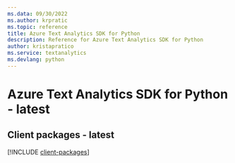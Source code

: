 ```yaml
---
ms.data: 09/30/2022
ms.author: krpratic
ms.topic: reference
title: Azure Text Analytics SDK for Python
description: Reference for Azure Text Analytics SDK for Python
author: kristapratico
ms.service: textanalytics
ms.devlang: python
---
```

# Azure Text Analytics SDK for Python - latest

## Client packages - latest
[!INCLUDE [client-packages](text-analytics-client-index.md)]
